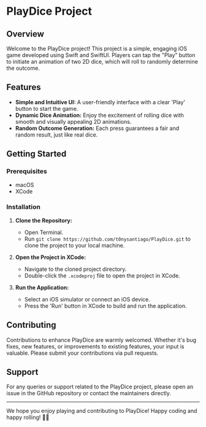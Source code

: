 # PlayDice Project

## Overview
Welcome to the PlayDice project! This project is a simple, engaging iOS game developed using Swift and SwiftUI. Players can tap the "Play" button to initiate an animation of two 2D dice, which will roll to randomly determine the outcome.

## Features
- **Simple and Intuitive UI:** A user-friendly interface with a clear 'Play' button to start the game.
- **Dynamic Dice Animation:** Enjoy the excitement of rolling dice with smooth and visually appealing 2D animations.
- **Random Outcome Generation:** Each press guarantees a fair and random result, just like real dice.

## Getting Started

### Prerequisites
- macOS
- XCode

### Installation
1. **Clone the Repository:**
   - Open Terminal.
   - Run `git clone https://github.com/t0nysantiago/PlayDice.git` to clone the project to your local machine.

2. **Open the Project in XCode:**
   - Navigate to the cloned project directory.
   - Double-click the `.xcodeproj` file to open the project in XCode.

3. **Run the Application:**
   - Select an iOS simulator or connect an iOS device.
   - Press the 'Run' button in XCode to build and run the application.

## Contributing
Contributions to enhance PlayDice are warmly welcomed. Whether it's bug fixes, new features, or improvements to existing features, your input is valuable. Please submit your contributions via pull requests.

## Support
For any queries or support related to the PlayDice project, please open an issue in the GitHub repository or contact the maintainers directly.

---

We hope you enjoy playing and contributing to PlayDice! Happy coding and happy rolling! 🎲🎲
